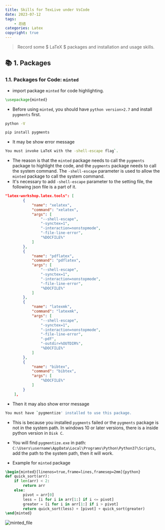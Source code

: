```yaml
---
title: Skills for TexLive under VsCode
date: 2023-07-12
tags: 
    - 总结
categories: Latex
copyright: true
---
```


> Record some $ LaTeX $ packages and installation and usage skills.

<!--more-->

## :books: 1. Packages

### 1.1. Packages for Code: `minted`

- import package `minted` for code highlighting.
```latex
\usepackage{minted}
```

- Before using `minted`, you should have `python version>2.7` and install `pygments` first.
```bash
python -V

pip install pygments
```


- It may be show error message
```bash
You must invoke LaTeX with the -shell-escape flag`. 
```
- The reason is that the `minted` package needs to call the `pygments` package to highlight the code, and the `pygments` package needs to call the system command. The `-shell-escape` parameter is used to allow the `minted` package to call the system command.
- It's necessary to add `-shell-escape` parameter to the setting file, the following json file is a part of it.
```json
"latex-workshop.latex.tools": [
        {
            "name": "xelatex",
            "command": "xelatex",
            "args": [
                "--shell-escape",
                "-synctex=1",
                "-interaction=nonstopmode",
                "-file-line-error",
                "%DOCFILE%"
            ]
        },
        {
            "name": "pdflatex",
            "command": "pdflatex",
            "args": [
                "--shell-escape",
                "-synctex=1",
                "-interaction=nonstopmode",
                "-file-line-error",
                "%DOCFILE%"
            ]
        },
        {
            "name": "latexmk",
            "command": "latexmk",
            "args": [
                "--shell-escape",
                "-synctex=1",
                "-interaction=nonstopmode",
                "-file-line-error",
                "-pdf",
                "-outdir=%OUTDIR%",
                "%DOCFILE%"
            ]
        },
        {
            "name": "bibtex",
            "command": "bibtex",
            "args": [
                "%DOCFILE%"
            ]
        }
    ],
```

- Then it may also show error message
```bash
You must have `pygmentize' installed to use this package.
```
- This is because you installed `pygments` failed or the `pygments` package is not in the system path. In windows 10 or later versions, there is a inside python version in `Disk C`.
- You will find `pygmentize.exe` in path: `C:\Users\username\AppData\Local\Programs\Python\Python37\Scripts`, add the path to the system path, then it will work.

- Example for `minted` package
```latex
\begin{minted}[linenos=true,frame=lines,framesep=2mm]{python}
def quick_sort(arr):
    if len(arr) < 2:
        return arr
    else:
        pivot = arr[0]
        less = [i for i in arr[1:] if i <= pivot]
        greater = [i for i in arr[1:] if i > pivot]
        return quick_sort(less) + [pivot] + quick_sort(greater)
\end{minted}
```
![minted_file][1]

<!-- markdownlint-disable-file MD025 MD028 MD033 -->
[1]: https://www.lingzhicheng.cn/usr/file/picture/tex/minted.jpg